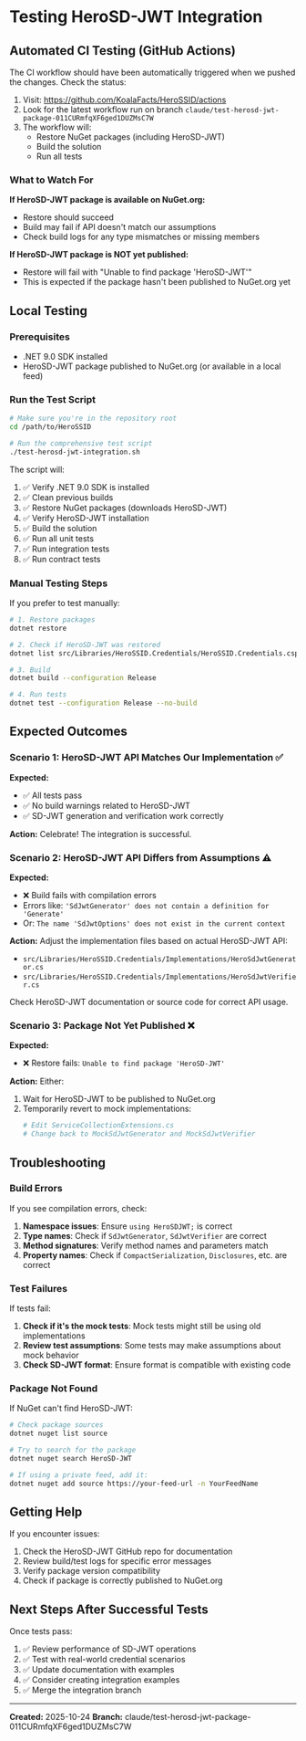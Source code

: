 # Testing HeroSD-JWT Integration

## Automated CI Testing (GitHub Actions)

The CI workflow should have been automatically triggered when we pushed the changes. Check the status:

1. Visit: https://github.com/KoalaFacts/HeroSSID/actions
2. Look for the latest workflow run on branch `claude/test-herosd-jwt-package-011CURmfqXF6ged1DUZMsC7W`
3. The workflow will:
   - Restore NuGet packages (including HeroSD-JWT)
   - Build the solution
   - Run all tests

### What to Watch For

**If HeroSD-JWT package is available on NuGet.org:**
- Restore should succeed
- Build may fail if API doesn't match our assumptions
- Check build logs for any type mismatches or missing members

**If HeroSD-JWT package is NOT yet published:**
- Restore will fail with "Unable to find package 'HeroSD-JWT'"
- This is expected if the package hasn't been published to NuGet.org yet

## Local Testing

### Prerequisites
- .NET 9.0 SDK installed
- HeroSD-JWT package published to NuGet.org (or available in a local feed)

### Run the Test Script

```bash
# Make sure you're in the repository root
cd /path/to/HeroSSID

# Run the comprehensive test script
./test-herosd-jwt-integration.sh
```

The script will:
1. ✅ Verify .NET 9.0 SDK is installed
2. ✅ Clean previous builds
3. ✅ Restore NuGet packages (downloads HeroSD-JWT)
4. ✅ Verify HeroSD-JWT installation
5. ✅ Build the solution
6. ✅ Run all unit tests
7. ✅ Run integration tests
8. ✅ Run contract tests

### Manual Testing Steps

If you prefer to test manually:

```bash
# 1. Restore packages
dotnet restore

# 2. Check if HeroSD-JWT was restored
dotnet list src/Libraries/HeroSSID.Credentials/HeroSSID.Credentials.csproj package

# 3. Build
dotnet build --configuration Release

# 4. Run tests
dotnet test --configuration Release --no-build
```

## Expected Outcomes

### Scenario 1: HeroSD-JWT API Matches Our Implementation ✅

**Expected:**
- ✅ All tests pass
- ✅ No build warnings related to HeroSD-JWT
- ✅ SD-JWT generation and verification work correctly

**Action:** Celebrate! The integration is successful.

### Scenario 2: HeroSD-JWT API Differs from Assumptions ⚠️

**Expected:**
- ❌ Build fails with compilation errors
- Errors like: `'SdJwtGenerator' does not contain a definition for 'Generate'`
- Or: `The name 'SdJwtOptions' does not exist in the current context`

**Action:** Adjust the implementation files based on actual HeroSD-JWT API:
- `src/Libraries/HeroSSID.Credentials/Implementations/HeroSdJwtGenerator.cs`
- `src/Libraries/HeroSSID.Credentials/Implementations/HeroSdJwtVerifier.cs`

Check HeroSD-JWT documentation or source code for correct API usage.

### Scenario 3: Package Not Yet Published ❌

**Expected:**
- ❌ Restore fails: `Unable to find package 'HeroSD-JWT'`

**Action:** Either:
1. Wait for HeroSD-JWT to be published to NuGet.org
2. Temporarily revert to mock implementations:
   ```bash
   # Edit ServiceCollectionExtensions.cs
   # Change back to MockSdJwtGenerator and MockSdJwtVerifier
   ```

## Troubleshooting

### Build Errors

If you see compilation errors, check:

1. **Namespace issues**: Ensure `using HeroSDJWT;` is correct
2. **Type names**: Check if `SdJwtGenerator`, `SdJwtVerifier` are correct
3. **Method signatures**: Verify method names and parameters match
4. **Property names**: Check if `CompactSerialization`, `Disclosures`, etc. are correct

### Test Failures

If tests fail:

1. **Check if it's the mock tests**: Mock tests might still be using old implementations
2. **Review test assumptions**: Some tests may make assumptions about mock behavior
3. **Check SD-JWT format**: Ensure format is compatible with existing code

### Package Not Found

If NuGet can't find HeroSD-JWT:

```bash
# Check package sources
dotnet nuget list source

# Try to search for the package
dotnet nuget search HeroSD-JWT

# If using a private feed, add it:
dotnet nuget add source https://your-feed-url -n YourFeedName
```

## Getting Help

If you encounter issues:

1. Check the HeroSD-JWT GitHub repo for documentation
2. Review build/test logs for specific error messages
3. Verify package version compatibility
4. Check if package is correctly published to NuGet.org

## Next Steps After Successful Tests

Once tests pass:

1. ✅ Review performance of SD-JWT operations
2. ✅ Test with real-world credential scenarios
3. ✅ Update documentation with examples
4. ✅ Consider creating integration examples
5. ✅ Merge the integration branch

---

**Created:** 2025-10-24
**Branch:** claude/test-herosd-jwt-package-011CURmfqXF6ged1DUZMsC7W
